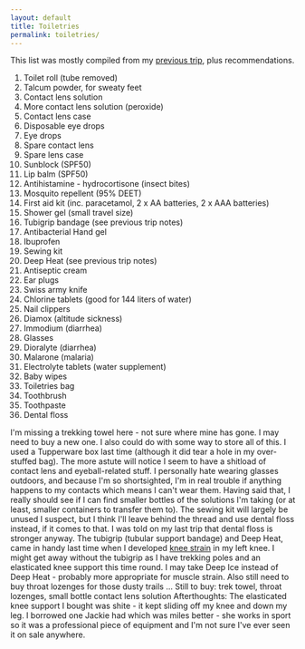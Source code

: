 ```yaml
---
layout: default
title: Toiletries
permalink: toiletries/
---
```

This list was mostly compiled from my [previous trip](/kili/toiletries), plus recommendations.

1. Toilet roll (tube removed)
2. Talcum powder, for sweaty feet
3. Contact lens solution
4. More contact lens solution (peroxide)
5. Contact lens case
6. Disposable eye drops
7. Eye drops
8. Spare contact lens
9. Spare lens case
10. Sunblock (SPF50)
11. Lip balm (SPF50)
12. Antihistamine - hydrocortisone (insect bites)
13. Mosquito repellent (95% DEET)
14. First aid kit (inc. paracetamol, 2 x AA batteries, 2 x AAA batteries)
15. Shower gel (small travel size)
16. Tubigrip bandage (see previous trip notes)
17. Antibacterial Hand gel
18. Ibuprofen
19. Sewing kit
20. Deep Heat (see previous trip notes)
21. Antiseptic cream
22. Ear plugs
23. Swiss army knife
24. Chlorine tablets (good for 144 liters of water)
25. Nail clippers
26. Diamox (altitude sickness)
27. Immodium (diarrhea)
28. Glasses
29. Dioralyte (diarrhea)
30. Malarone (malaria)
31. Electrolyte tablets (water supplement)
32. Baby wipes
33. Toiletries bag
34. Toothbrush
35. Toothpaste
36. Dental floss

I'm missing a trekking towel here - not sure where mine has gone. I may need to buy a new one. I also could do with some way to store all of this. I used a Tupperware box last time (although it did tear a hole in my over-stuffed bag).
The more astute will notice I seem to have a shitload of contact lens and eyeball-related stuff. I personally hate wearing glasses outdoors, and because I'm so shortsighted, I'm in real trouble if anything happens to my contacts which means I can't wear them. Having said that, I really should see if I can find smaller bottles of the solutions I'm taking (or at least, smaller containers to transfer them to).
The sewing kit will largely be unused I suspect, but I think I'll leave behind the thread and use dental floss instead, if it comes to that. I was told on my last trip that dental floss is stronger anyway.
The tubigrip (tubular support bandage) and Deep Heat, came in handy last time when I developed [knee strain](http://www.wisegeek.com/what-is-a-knee-strain.htm) in my left knee. I might get away without the tubigrip as I have trekking poles and an elasticated knee support this time round. I may take Deep Ice instead of Deep Heat - probably more appropriate for muscle strain.
Also still need to buy throat lozenges for those dusty trails ...
Still to buy: trek towel, throat lozenges, small bottle contact lens solution
Afterthoughts:
The elasticated knee support I bought was shite - it kept sliding off my knee and down my leg. I borrowed one Jackie had which was miles better - she works in sport so it was a professional piece of equipment and I'm not sure I've ever seen it on sale anywhere.
